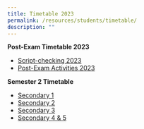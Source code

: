 ```yaml
---
title: Timetable 2023
permalink: /resources/students/timetable/
description: ""
---
```

**Post-Exam Timetable 2023**
* [Script-checking 2023](/files/Timetable/script%20checking%20schedule%20(11%20oct%20to%2013%20oct%202023).pdf)
* [Post-Exam Activities 2023](/files/Timetable/pea%202023.pdf)

**Semester 2 Timetable**
* [Secondary 1](/files/Timetable/secondary%201s2.pdf)
* [Secondary 2](/files/Timetable/secondary%202s2.pdf)
* [Secondary 3](/files/Timetable/secondary%203s2.pdf)
* [Secondary 4 & 5](/files/Timetable/secondary%204s2.pdf)